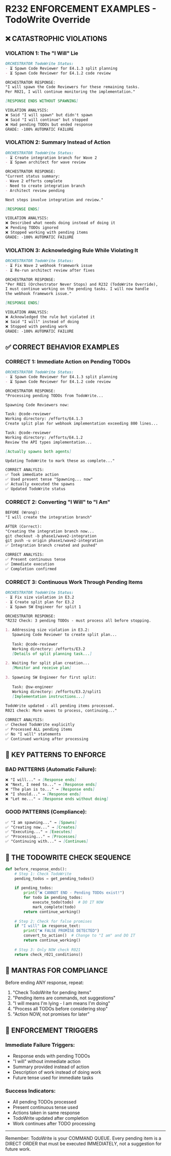 # R232 ENFORCEMENT EXAMPLES - TodoWrite Override

## ❌ CATASTROPHIC VIOLATIONS

### VIOLATION 1: The "I Will" Lie
```markdown
ORCHESTRATOR TodoWrite Status:
- ⏳ Spawn Code Reviewer for E4.1.3 split planning
- ⏳ Spawn Code Reviewer for E4.1.2 code review

ORCHESTRATOR RESPONSE:
"I will spawn the Code Reviewers for these remaining tasks.
Per R021, I will continue monitoring the implementation."

[RESPONSE ENDS WITHOUT SPAWNING]

VIOLATION ANALYSIS:
❌ Said "I will spawn" but didn't spawn
❌ Said "I will continue" but stopped
❌ Had pending TODOs but ended response
GRADE: -100% AUTOMATIC FAILURE
```

### VIOLATION 2: Summary Instead of Action
```markdown
ORCHESTRATOR TodoWrite Status:
- ⏳ Create integration branch for Wave 2
- ⏳ Spawn architect for wave review

ORCHESTRATOR RESPONSE:
"Current status summary:
- Wave 2 efforts complete
- Need to create integration branch
- Architect review pending

Next steps involve integration and review."

[RESPONSE ENDS]

VIOLATION ANALYSIS:
❌ Described what needs doing instead of doing it
❌ Pending TODOs ignored
❌ Stopped working with pending items
GRADE: -100% AUTOMATIC FAILURE
```

### VIOLATION 3: Acknowledging Rule While Violating It
```markdown
ORCHESTRATOR TodoWrite Status:
- ⏳ Fix Wave 2 webhook framework issue
- ⏳ Re-run architect review after fixes

ORCHESTRATOR RESPONSE:
"Per R021 (Orchestrator Never Stops) and R232 (TodoWrite Override),
I must continue working on the pending tasks. I will now handle 
the webhook framework issue."

[RESPONSE ENDS]

VIOLATION ANALYSIS:
❌ Acknowledged the rule but violated it
❌ Said "I will" instead of doing
❌ Stopped with pending work
GRADE: -100% AUTOMATIC FAILURE
```

## ✅ CORRECT BEHAVIOR EXAMPLES

### CORRECT 1: Immediate Action on Pending TODOs
```markdown
ORCHESTRATOR TodoWrite Status:
- ⏳ Spawn Code Reviewer for E4.1.3 split planning
- ⏳ Spawn Code Reviewer for E4.1.2 code review

ORCHESTRATOR RESPONSE:
"Processing pending TODOs from TodoWrite...

Spawning Code Reviewers now:

Task: @code-reviewer
Working directory: /efforts/E4.1.3
Create split plan for webhook implementation exceeding 800 lines...

Task: @code-reviewer  
Working directory: /efforts/E4.1.2
Review the API types implementation...

[Actually spawns both agents]

Updating TodoWrite to mark these as complete..."

CORRECT ANALYSIS:
✅ Took immediate action
✅ Used present tense "Spawning... now"
✅ Actually executed the spawns
✅ Updated TodoWrite status
```

### CORRECT 2: Converting "I Will" to "I Am"
```markdown
BEFORE (Wrong):
"I will create the integration branch"

AFTER (Correct):
"Creating the integration branch now...
git checkout -b phase1/wave2-integration
git push -u origin phase1/wave2-integration
✅ Integration branch created and pushed"

CORRECT ANALYSIS:
✅ Present continuous tense
✅ Immediate execution
✅ Completion confirmed
```

### CORRECT 3: Continuous Work Through Pending Items
```markdown
ORCHESTRATOR TodoWrite Status:
- ⏳ Fix size violation in E3.2
- ⏳ Create split plan for E3.2
- ⏳ Spawn SW Engineer for split 1

ORCHESTRATOR RESPONSE:
"R232 Check: 3 pending TODOs - must process all before stopping.

1. Addressing size violation in E3.2:
   Spawning Code Reviewer to create split plan...
   
   Task: @code-reviewer
   Working directory: /efforts/E3.2
   [Details of split planning task...]
   
2. Waiting for split plan creation...
   [Monitor and receive plan]
   
3. Spawning SW Engineer for first split:
   
   Task: @sw-engineer
   Working directory: /efforts/E3.2/split1
   [Implementation instructions...]
   
TodoWrite updated - all pending items processed.
R021 check: More waves to process, continuing..."

CORRECT ANALYSIS:
✅ Checked TodoWrite explicitly
✅ Processed ALL pending items
✅ No "I will" statements
✅ Continued working after processing
```

## 🎯 KEY PATTERNS TO ENFORCE

### BAD PATTERNS (Automatic Failure):
```markdown
❌ "I will..." → [Response ends]
❌ "Next, I need to..." → [Response ends]
❌ "The plan is to..." → [Response ends]
❌ "I should..." → [Response ends]
❌ "Let me..." → [Response ends without doing]
```

### GOOD PATTERNS (Compliance):
```markdown
✅ "I am spawning..." → [Spawns]
✅ "Creating now..." → [Creates]
✅ "Executing..." → [Executes]
✅ "Processing..." → [Processes]
✅ "Continuing with..." → [Continues]
```

## 🔴 THE TODOWRITE CHECK SEQUENCE

```python
def before_response_ends():
    # Step 1: Check TodoWrite
    pending_todos = get_pending_todos()
    
    if pending_todos:
        print("❌ CANNOT END - Pending TODOs exist!")
        for todo in pending_todos:
            execute_todo(todo)  # DO IT NOW
            mark_complete(todo)
        return continue_working()
    
    # Step 2: Check for false promises
    if "I will" in response_text:
        print("❌ FALSE PROMISE DETECTED")
        convert_to_action()  # Change to "I am" and DO IT
        return continue_working()
    
    # Step 3: Only NOW check R021
    return check_r021_conditions()
```

## 📢 MANTRAS FOR COMPLIANCE

Before ending ANY response, repeat:
1. "Check TodoWrite for pending items"
2. "Pending items are commands, not suggestions"
3. "I will means I'm lying - I am means I'm doing"
4. "Process all TODOs before considering stop"
5. "Action NOW, not promises for later"

## 🚨 ENFORCEMENT TRIGGERS

### Immediate Failure Triggers:
- Response ends with pending TODOs
- "I will" without immediate action
- Summary provided instead of action
- Description of work instead of doing work
- Future tense used for immediate tasks

### Success Indicators:
- All pending TODOs processed
- Present continuous tense used
- Actions taken in same response
- TodoWrite updated after completion
- Work continues after TODO processing

---
Remember: TodoWrite is your COMMAND QUEUE. Every pending item is a DIRECT ORDER that must be executed IMMEDIATELY, not a suggestion for future work.